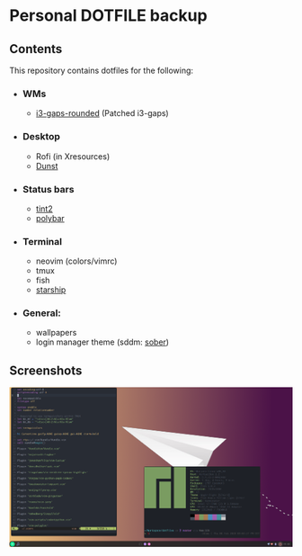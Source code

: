# Personal DOTFILE backup

## Contents

This repository contains dotfiles for the following:

* ### WMs
    * [i3-gaps-rounded](https://aur.archlinux.org/packages/i3-gaps-rounded-git/) (Patched i3-gaps)
* ### Desktop
    * Rofi (in Xresources)
    * [Dunst](https://dunst-project.org/)
* ### Status bars
    * [tint2](https://gitlab.com/o9000/tint2)
    * [polybar](https://github.com/polybar/polybar)
* ### Terminal
    * neovim (colors/vimrc)
    * tmux
    * fish
    * [starship](https://starship.rs/)
* ### General:
    * wallpapers
    * login manager theme (sddm: [sober](https://store.kde.org/p/1302093/))

## Screenshots

![screenshot-1](https://github.com/kostaskol/dotfiles/blob/master/screenshots/screenshot-1.png)
